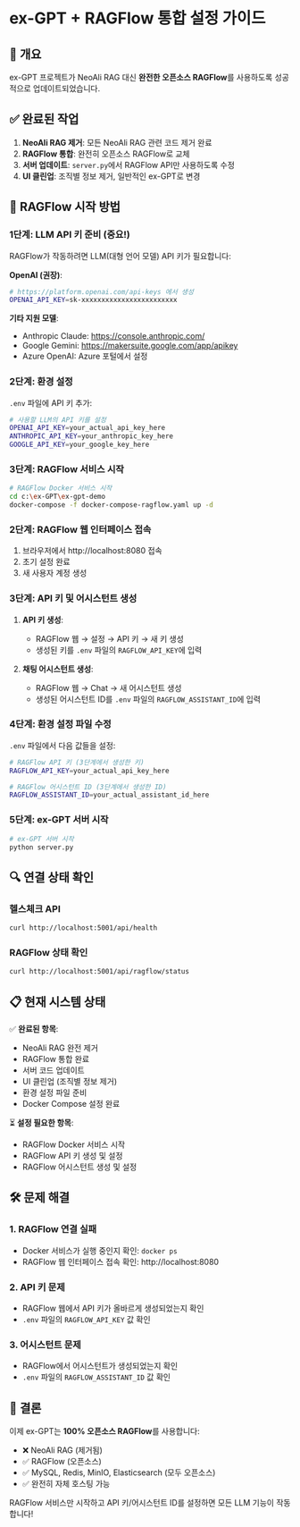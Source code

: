 # ex-GPT + RAGFlow 통합 설정 가이드

## 🎯 개요

ex-GPT 프로젝트가 NeoAli RAG 대신 **완전한 오픈소스 RAGFlow**를 사용하도록 성공적으로 업데이트되었습니다.

## ✅ 완료된 작업

1. **NeoAli RAG 제거**: 모든 NeoAli RAG 관련 코드 제거 완료
2. **RAGFlow 통합**: 완전히 오픈소스 RAGFlow로 교체
3. **서버 업데이트**: `server.py`에서 RAGFlow API만 사용하도록 수정
4. **UI 클린업**: 조직별 정보 제거, 일반적인 ex-GPT로 변경

## 🚀 RAGFlow 시작 방법

### 1단계: LLM API 키 준비 (중요!)

RAGFlow가 작동하려면 LLM(대형 언어 모델) API 키가 필요합니다:

**OpenAI (권장)**:
```bash
# https://platform.openai.com/api-keys 에서 생성
OPENAI_API_KEY=sk-xxxxxxxxxxxxxxxxxxxxxxxx
```

**기타 지원 모델**:
- Anthropic Claude: https://console.anthropic.com/
- Google Gemini: https://makersuite.google.com/app/apikey
- Azure OpenAI: Azure 포털에서 설정

### 2단계: 환경 설정

`.env` 파일에 API 키 추가:
```bash
# 사용할 LLM의 API 키를 설정
OPENAI_API_KEY=your_actual_api_key_here
ANTHROPIC_API_KEY=your_anthropic_key_here
GOOGLE_API_KEY=your_google_key_here
```

### 3단계: RAGFlow 서비스 시작

```bash
# RAGFlow Docker 서비스 시작
cd c:\ex-GPT\ex-gpt-demo
docker-compose -f docker-compose-ragflow.yaml up -d
```

### 2단계: RAGFlow 웹 인터페이스 접속

1. 브라우저에서 http://localhost:8080 접속
2. 초기 설정 완료
3. 새 사용자 계정 생성

### 3단계: API 키 및 어시스턴트 생성

1. **API 키 생성**:
   - RAGFlow 웹 → 설정 → API 키 → 새 키 생성
   - 생성된 키를 `.env` 파일의 `RAGFLOW_API_KEY`에 입력

2. **채팅 어시스턴트 생성**:
   - RAGFlow 웹 → Chat → 새 어시스턴트 생성
   - 생성된 어시스턴트 ID를 `.env` 파일의 `RAGFLOW_ASSISTANT_ID`에 입력

### 4단계: 환경 설정 파일 수정

`.env` 파일에서 다음 값들을 설정:

```bash
# RAGFlow API 키 (3단계에서 생성한 키)
RAGFLOW_API_KEY=your_actual_api_key_here

# RAGFlow 어시스턴트 ID (3단계에서 생성한 ID)
RAGFLOW_ASSISTANT_ID=your_actual_assistant_id_here
```

### 5단계: ex-GPT 서버 시작

```bash
# ex-GPT 서버 시작
python server.py
```

## 🔍 연결 상태 확인

### 헬스체크 API
```bash
curl http://localhost:5001/api/health
```

### RAGFlow 상태 확인
```bash
curl http://localhost:5001/api/ragflow/status
```

## 📋 현재 시스템 상태

✅ **완료된 항목**:
- NeoAli RAG 완전 제거
- RAGFlow 통합 완료
- 서버 코드 업데이트
- UI 클린업 (조직별 정보 제거)
- 환경 설정 파일 준비
- Docker Compose 설정 완료

⏳ **설정 필요한 항목**:
- RAGFlow Docker 서비스 시작
- RAGFlow API 키 생성 및 설정
- RAGFlow 어시스턴트 생성 및 설정

## 🛠 문제 해결

### 1. RAGFlow 연결 실패
- Docker 서비스가 실행 중인지 확인: `docker ps`
- RAGFlow 웹 인터페이스 접속 확인: http://localhost:8080

### 2. API 키 문제
- RAGFlow 웹에서 API 키가 올바르게 생성되었는지 확인
- `.env` 파일의 `RAGFLOW_API_KEY` 값 확인

### 3. 어시스턴트 문제
- RAGFlow에서 어시스턴트가 생성되었는지 확인
- `.env` 파일의 `RAGFLOW_ASSISTANT_ID` 값 확인

## 🎉 결론

이제 ex-GPT는 **100% 오픈소스 RAGFlow**를 사용합니다:
- ❌ NeoAli RAG (제거됨)
- ✅ RAGFlow (오픈소스)
- ✅ MySQL, Redis, MinIO, Elasticsearch (모두 오픈소스)
- ✅ 완전히 자체 호스팅 가능

RAGFlow 서비스만 시작하고 API 키/어시스턴트 ID를 설정하면 모든 LLM 기능이 작동합니다!
